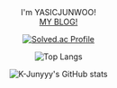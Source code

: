 
<div   align="center">I'm YASICJUNWOO!</div>
<body >
  <div color="skyblue" border="solid red 3px" align="center">
<a href="https://perfectcoding.tistory.com/">MY BLOG!</a>
  </div>
               
<div align="center">

 [![Solved.ac Profile](http://mazassumnida.wtf/api/generate_badge?boj=joonoo3)](https://solved.ac/joonoo3)
 
</div>

<div align="center">

![Top Langs](https://github-readme-stats.vercel.app/api/top-langs/?username=YASICJUNWOO&layout=compact&theme=dark)

</div>

<div align="center">

  ![K-Junyyy's GitHub stats](https://github-readme-stats.vercel.app/api?username=YASICJUNWOO&show_icons=true&theme=tokyonight)

</div>
  
  
</body>
